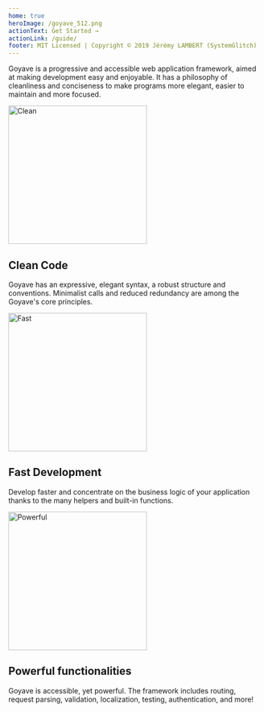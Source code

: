 ```yaml
---
home: true
heroImage: /goyave_512.png
actionText: Get Started →
actionLink: /guide/
footer: MIT Licensed | Copyright © 2019 Jérémy LAMBERT (SystemGlitch)
---
```


<p class="center">
Goyave is a progressive and accessible web application framework, aimed at making development easy and enjoyable. It has a philosophy of cleanliness and conciseness to make programs more elegant, easier to maintain and more focused.
</p>

<div class="features">
  <div class="feature" id="feature-clean">
    <img :src="$withBase('/undraw_code_typing_7jnv.svg')" width="275" alt="Clean">
    <div>
      <h2>Clean Code</h2>
      <p>Goyave has an expressive, elegant syntax, a robust structure and conventions. Minimalist calls and reduced redundancy are among the Goyave's core principles.</p>
    </div>
  </div>
  <div class="feature" id="feature-fast">
    <img :src="$withBase('/undraw_speed_test_wxl0.svg')" width="275" alt="Fast">
    <div>
      <h2>Fast Development</h2>
      <p>Develop faster and concentrate on the business logic of your application thanks to the many helpers and built-in functions.</p>
    </div>
  </div>
  <div class="feature" id="feature-powerful">
    <img :src="$withBase('/undraw_upgrade_06a0.svg')" width="275" alt="Powerful">
    <div>
      <h2>Powerful functionalities</h2>
      <p>Goyave is accessible, yet powerful. The framework includes routing, request parsing, validation, localization, testing, authentication, and more!</p>
    </div>
  </div>
</div>
